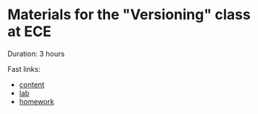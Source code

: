 
# Materials for the "Versioning" class at ECE

Duration: 3 hours

Fast links:

- [content](content/index.md)
- [lab](content/lab.md)
- [homework](content/homework.md)
